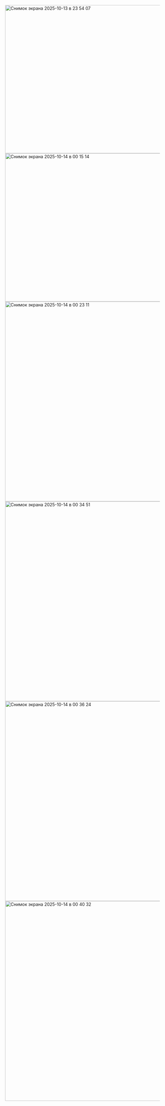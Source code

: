 <img width="825" height="483" alt="Снимок экрана 2025-10-13 в 23 54 07" src="https://github.com/user-attachments/assets/2d1e82f6-0d7b-4aac-92de-ad23e9c59b2c" />
<img width="825" height="483" alt="Снимок экрана 2025-10-14 в 00 15 14" src="https://github.com/user-attachments/assets/88494737-d2c9-4198-9c36-2a99fd0a364e" />
<img width="825" height="651" alt="Снимок экрана 2025-10-14 в 00 23 11" src="https://github.com/user-attachments/assets/7d410ab0-4b7d-4c33-8059-3ba96b5ccd44" />
<img width="832" height="651" alt="Снимок экрана 2025-10-14 в 00 34 51" src="https://github.com/user-attachments/assets/9d0171e3-2e8e-436f-be93-98e0f3c1d32e" />
<img width="832" height="651" alt="Снимок экрана 2025-10-14 в 00 36 24" src="https://github.com/user-attachments/assets/78d08fb3-466b-4c68-891c-513568c2932c" />
<img width="832" height="651" alt="Снимок экрана 2025-10-14 в 00 40 32" src="https://github.com/user-attachments/assets/92ebcdfe-2290-4c1a-b41b-fd4db3ee6156" />
